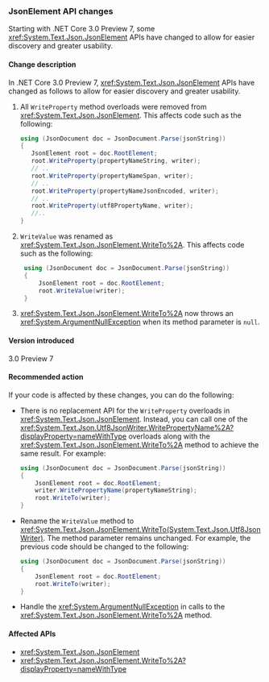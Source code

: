 ### JsonElement API changes

Starting with .NET Core 3.0 Preview 7, some <xref:System.Text.Json.JsonElement> APIs have changed to allow for easier discovery and greater usability.

#### Change description

In .NET Core 3.0 Preview 7, <xref:System.Text.Json.JsonElement> APIs have changed as follows to allow for easier discovery and greater usability.

1. All `WriteProperty` method overloads were removed from <xref:System.Text.Json.JsonElement>. This affects code such as the following:

   ```csharp
   using (JsonDocument doc = JsonDocument.Parse(jsonString))
   {
      JsonElement root = doc.RootElement;
      root.WriteProperty(propertyNameString, writer);
      // ..
      root.WriteProperty(propertyNameSpan, writer);
      // ..
      root.WriteProperty(propertyNameJsonEncoded, writer);
      // ..
      root.WriteProperty(utf8PropertyName, writer);
      //..
   }
   ```

1. `WriteValue` was renamed as <xref:System.Text.Json.JsonElement.WriteTo%2A>. This affects code such as the following:

   ```csharp
    using (JsonDocument doc = JsonDocument.Parse(jsonString))
    {
        JsonElement root = doc.RootElement;
        root.WriteValue(writer);
    }
    ```

1. <xref:System.Text.Json.JsonElement.WriteTo%2A> now throws an <xref:System.ArgumentNullException> when its method parameter is `null`.

#### Version introduced

3.0 Preview 7

#### Recommended action

If your code is affected by these changes, you can do the following:

- There is no replacement API for the `WriteProperty` overloads in <xref:System.Text.Json.JsonElement>. Instead, you can call one of the <xref:System.Text.Json.Utf8JsonWriter.WritePropertyName%2A?displayProperty=nameWithType> overloads along with the <xref:System.Text.Json.JsonElement.WriteTo%2A> method to achieve the same result. For example:

   ```csharp
   using (JsonDocument doc = JsonDocument.Parse(jsonString))
   {
       JsonElement root = doc.RootElement;
       writer.WritePropertyName(propertyNameString);
       root.WriteTo(writer);
   }
   ```

- Rename the `WriteValue` method to <xref:System.Text.Json.JsonElement.WriteTo(System.Text.Json.Utf8JsonWriter)>. The method parameter remains unchanged. For example, the previous code should be changed to the following:

   ```csharp
   using (JsonDocument doc = JsonDocument.Parse(jsonString))
   {
       JsonElement root = doc.RootElement;
       root.WriteTo(writer);
   }
   ```

- Handle the <xref:System.ArgumentNullException> in calls to the <xref:System.Text.Json.JsonElement.WriteTo%2A> method.

#### Affected APIs

- <xref:System.Text.Json.JsonElement>
- <xref:System.Text.Json.JsonElement.WriteTo%2A?displayProperty=nameWithType>

<!--

#### Affected APIs

- `Overload:System.Text.Json.JsonElement.WriteProperty`
- `M:System.Text.Json.JsonElement.WriteValue(System.Text.Json.Utf8JsonWriter)`

-->

